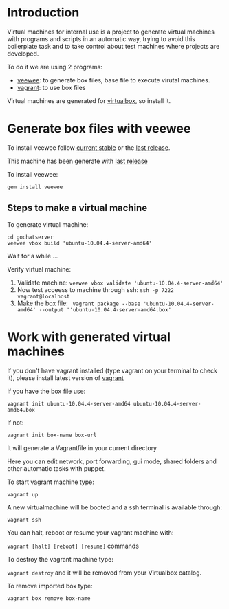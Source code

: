 # Introduction

Virtual machines for internal use is a project to generate virtual machines with programs
and scripts in an automatic way, trying to avoid this boilerplate task and to take control
about test machines where projects are developed.

To do it we are using 2 programs:

* [veewee](https://github.com/jedi4ever/veewee): to generate box files, base file to execute virutal machines.
* [vagrant](http://vagrantup.com/): to use box files

Virtual machines are generated for [virtualbox](https://www.virtualbox.org/), so install it.

# Generate box files with veewee

To install veewee follow [current stable](https://github.com/jedi4ever/veewee/tree/v0.2.2)
or the [last release](https://github.com/jedi4ever/veewee/blob/master/doc/installation.md).

This machine has been generate with [last release](https://github.com/jedi4ever/veewee/blob/master/doc/installation.md)

To install veewee:

```gem install veewee```

## Steps to make a virtual machine

To generate virtual machine:

```
cd gochatserver
veewee vbox build 'ubuntu-10.04.4-server-amd64'
```

Wait for a while ...

Verify virtual machine:

1. Validate machine: ```veewee vbox validate 'ubuntu-10.04.4-server-amd64'```
2. Now test acceess to machine through ssh: ```ssh -p 7222 vagrant@localhost```
3. Make the box file: ``` vagrant package --base 'ubuntu-10.04.4-server-amd64' --output ''ubuntu-10.04.4-server-amd64.box'```

# Work with generated virtual machines

If you don't have vagrant installed (type vagrant on your terminal to check it),
please install latest version of [vagrant](http://downloads.vagrantup.com/)

If you have the box file use:

```vagrant init ubuntu-10.04.4-server-amd64 ubuntu-10.04.4-server-amd64.box```

If not:

```vagrant init box-name box-url```


It will generate a Vagrantfile in your current directory

Here you can edit network, port forwarding, gui mode, shared folders and other automatic tasks with puppet.

To start vagrant machine type:

```vagrant up```

A new virtualmachine will be booted and a ssh terminal is available through:

```vagrant ssh```

You can halt, reboot or resume your vagrant machine with:

```vagrant [halt] [reboot] [resume]``` commands

To destroy the vagrant machine type:

```vagrant destroy``` and it will be removed from your Virtualbox catalog.

To remove imported box type:

```vagrant box remove box-name```














